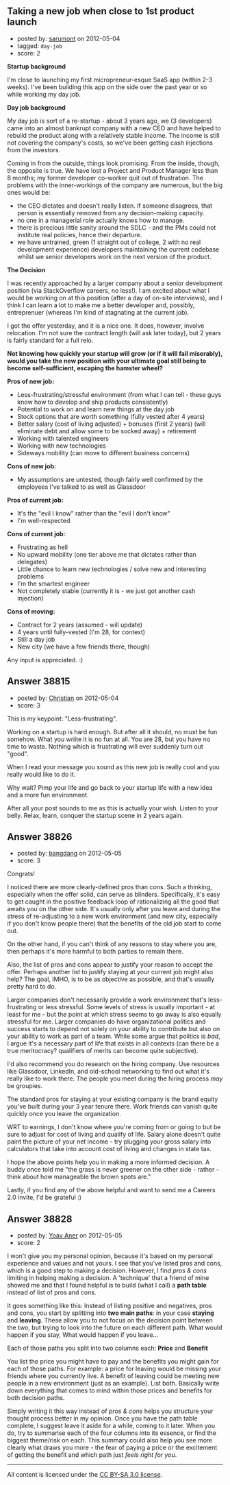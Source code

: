 ## Taking a new job when close to 1st product launch

- posted by: [sarumont](https://stackexchange.com/users/-1/14695-sarumont) on 2012-05-04
- tagged: `day-job`
- score: 2

**Startup background**

I'm close to launching my first micropreneur-esque SaaS app (within 2-3 weeks). I've been building this app on the side over the past year or so while working my day job.

**Day job background**

My day job is sort of a re-startup - about 3 years ago, we (3 developers) came into an almost bankrupt company with a new CEO and have helped to rebuild the product along with a relatively stable income. The income is still not covering the company's costs, so we've been getting cash injections from the investors.

Coming in from the outside, things look promising. From the inside, though, the opposite is true. We have lost a Project and Product Manager less than 8 months; my former developer co-worker quit out of frustration. The problems with the inner-workings of the company are numerous, but the big ones would be:

* the CEO dictates and doesn't really listen. If someone disagrees, that person is essentially removed from any decision-making capacity.
* no one in a managerial role actually knows how to manage.
* there is precious little sanity around the SDLC - and the PMs could not institute real policies, hence their departure.
* we have untrained, green (1 straight out of college, 2 with no real development experience) developers maintaining the current codebase whilst we senior developers work on the next version of the product.

**The Decision**

I was recently approached by a larger company about a senior development position (via StackOverflow careers, no less!). I am excited about what I would be working on at this position (after a day of on-site interviews), and I think I can learn a lot to make me a better developer and, possibly, entreprenuer (whereas I'm kind of stagnating at the current job).

I got the offer yesterday, and it is a nice one. It does, however, involve relocation. I'm not sure the contract length (will ask later today), but 2 years is fairly standard for a full relo.

**Not knowing how quickly your startup will grow (or if it will fail miserably), would you take the new position with your ultimate goal still being to become self-sufficient, escaping the hamster wheel?**

**Pros of new job:**

* Less-frustrating/stressful environment (from what I can tell - these guys know how to develop and ship products consistently)
* Potential to work on and learn new things at the day job
* Stock options that are worth something (fully vested after 4 years)
* Better salary (cost of living adjusted) + bonuses (first 2 years) (will eliminate debt and allow some to be socked away) + retirement
* Working with talented engineers
* Working with new technologies
* Sideways mobility (can move to different business concerns)

**Cons of new job:**

* My assumptions are untested, though fairly well confirmed by the employees I've talked to as well as Glassdoor

**Pros of current job:**

* It's the "evil I know" rather than the "evil I don't know"
* I'm well-respected

**Cons of current job:**

* Frustrating as hell
* No upward mobility (one tier above me that dictates rather than delegates)
* Little chance to learn new technologies / solve new and interesting problems
* I'm the smartest engineer
* Not completely stable (currently it is - we just got another cash injection)

**Cons of moving:**

* Contract for 2 years (assumed - will update)
* 4 years until fully-vested (I'm 28, for context)
* Still a day job
* New city (we have a few friends there, though)

Any input is appreciated. :)


## Answer 38815

- posted by: [Christian](https://stackexchange.com/users/-1/9952-christian) on 2012-05-04
- score: 3

This is my keypoint: "Less-frustrating".

Working on a startup is hard enough. But after all it should, no must be fun somehow. What you wriite it is no fun at all. You are 28, but you have no time to waste. Nothing which is frustrating will ever suddenly turn out "good".

When I read your message you sound as this new job is really cool and you really would like to do it.

Why wait? Pimp your life and go back to your startup life with a new idea and a more fun environment.

After all your post sounds to me as this is actually your wish. Listen to your belly. Relax, learn, conquer the startup scene in 2 years again.


## Answer 38826

- posted by: [bangdang](https://stackexchange.com/users/-1/17725-bangdang) on 2012-05-05
- score: 3

Congrats!

I noticed there are more clearly-defined pros than cons.  Such a thinking, especially when the offer solid, can serve as blinders.  Specifically, it's easy to get caught in the positive feedback loop of rationalizing all the good that awaits you on the other side.  It's usually only after you leave and during the stress of re-adjusting to a new work environment (and new city, especially if you don't know people there) that the benefits of the old job start to come out.  

On the other hand, if you can't think of any reasons to stay where you are, then perhaps it's more harmful to both parties to remain there.  

Also, the list of pros and cons appear to justify your reason to accept the offer.  Perhaps another list to justify staying at your current job might also help?  The goal, IMHO, is to be as objective as possible, and that's usually pretty hard to do.  

Larger companies don't necessarily provide a work environment that's less-frustrating or less stressful.  Some levels of stress is usually important - at least for me - but the point at which stress seems to go away is also equally stressful for me.  Larger companies do have organizational politics and success starts to depend not solely on your ability to contribute but also on your ability to work as part of a team.  While some argue that politics is *bad*, I argue it's a necessary part of life that exists in all contexts (can there be a true meritocracy?  qualifiers of merits can become quite subjective).  

I'd also recommend you do research on the hiring company.  Use resources like Glassdoor, LinkedIn, and old-school networking to find out what it's really like to work there.  The people you meet during the hiring process *may* be groupies.  

The standard pros for staying at your existing company is the brand equity you've built during your 3 year tenure there.  Work friends can vanish quite quickly once you leave the organization.  

WRT to earnings, I don't know where you're coming from or going to but be sure to adjust for cost of living and qualify of life.  Salary alone doesn't quite paint the picture of your net income - try plugging your gross salary into calculators that take into account cost of living and changes in state tax.   

I hope the above points help you in making a more informed decision.  A buddy once told me "the grass is never greener on the other side - rather - think about how manageable the brown spots are."  

Lastly, if you find any of the above helpful and want to send me a Careers 2.0 invite, I'd be grateful :)


## Answer 38828

- posted by: [Yoav Aner](https://stackexchange.com/users/-1/17623-yoav-aner) on 2012-05-05
- score: 2

I won't give you my personal opinion, because it's based on my personal experience and values and not yours. I see that you've listed pros and cons, which is a good step to making a decision. However, I find *pros & cons* limiting in helping making a decision. A 'technique' that a friend of mine showed me and that I found helpful is to build (what I call) a **path table** instead of list of pros and cons.

It goes something like this: Instead of listing positive and negatives, pros and cons, you start by splitting into **two main paths**: in your case **staying** and **leaving**. These allow you to not focus on the decision point between the two, but trying to look into the future on each different path. What would happen if you stay, What would happen if you leave...

Each of those paths you split into two columns each: **Price** and **Benefit**

You list the price you might have to pay and the benefits you might gain for each of those paths. For example: a price for leaving would be missing your friends where you currently live. A benefit of leaving could be meeting new people in a new environment (just as an example). List both. Basically write down everything that comes to mind within those prices and benefits for both decision paths.

Simply writing it this way instead of *pros & cons* helps you structure your thought process better in my opinion. Once you have the path table complete, I suggest leave it aside for a while, coming to it later. When you do, try to summarise each of the four columns into its essence, or find the biggest theme/risk on each. This summary could also help you see more clearly what draws you more - the fear of paying a price or the excitement of getting the benefit and which path just *feels right for you*.



---

All content is licensed under the [CC BY-SA 3.0 license](https://creativecommons.org/licenses/by-sa/3.0/).
